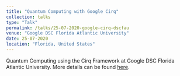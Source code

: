 ```yaml
---
title: "Quantum Computing with Google Cirq"
collection: talks
type: "Talk"
permalink: /talks/25-07-2020-google-cirq-dscfau
venue: "Google DSC Florida Atlantic University"
date: 25-07-2020
location: "Florida, United States"
---
```


Quantum Computing using the Cirq Framework at Google DSC Florida Atlantic University. More details can be found [here](https://dscfau.com/events/quantum).
